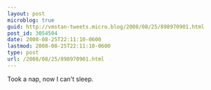 ```yaml
---
layout: post
microblog: true
guid: http://vmstan-tweets.micro.blog/2008/08/25/898970901.html
post_id: 3054504
date: 2008-08-25T22:11:10-0600
lastmod: 2008-08-25T22:11:10-0600
type: post
url: /2008/08/25/898970901.html
---
```

Took a nap, now I can't sleep.
